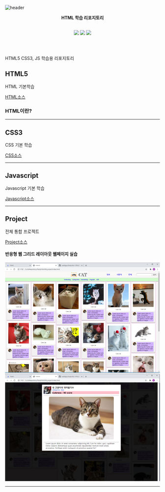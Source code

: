 ![header](https://capsule-render.vercel.app/api?type=shark&color=auto&height=300&section=header&text=HTML학습%20&fontSize=50&animation=fadeIn&fontAlignY=38)
<p align='center'><b> HTML 학습 리포지토리 </b></p>
<p align='center'>
   <br>
    <img src="https://img.shields.io/badge/HTML%20-%23F7DF1E.svg?&style=for-the-badge&&logoColor=white"/>
    <img src="https://img.shields.io/badge/CSS3%20-%234FC08D.svg?&style=for-the-badge&&logoColor=white"/>
    <img src="https://img.shields.io/badge/Javascript%20-%2300D8FF.svg?&style=for-the-badge&&logoColor=white"/>
</p>
<br>
<br>

HTML5 CSS3, JS 학습용 리포지토리


## HTML5
HTML 기본학습

[HTML소스](https://github.com/vustkdgus/StudyHtml/tree/main/01_HTML)

### HTML이란?


-------------------

## CSS3
CSS 기본 학습

[CSS소스](https://github.com/vustkdgus/StudyHtml/tree/main/02_CSS)

-------------------

## Javascript

Javascript 기본 학습 <br>

[Javascript소스](https://github.com/vustkdgus/StudyHtml/tree/main/03_Javascript)

-------------------

## Project
전체 통합 프로젝트 <br>

[Project소스](https://github.com/vustkdgus/StudyHtml/tree/main/04_project) <br>

#### 반응형 웹 그리드 레이아웃 웹페이지 실습
![결과1](https://github.com/vustkdgus/StudyHtml/blob/main/ref_images/result03.png "전체레이아웃")
![결과2](https://github.com/vustkdgus/StudyHtml/blob/main/ref_images/result04.png "팝업레이아웃")

-------------------
